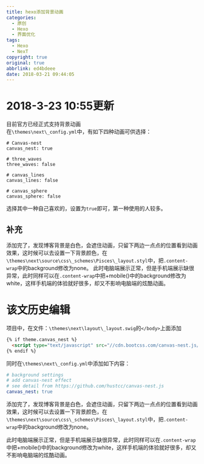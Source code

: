 ```yaml
---
title: hexo添加背景动画
categories:
  - 原创
  - Hexo
  - 界面优化
tags:
  - Hexo
  - NexT
copyright: true
original: true
abbrlink: ed4bdeee
date: 2018-03-21 09:44:05
---
```

# 2018-3-23 10:55更新  
目前官方已经正式支持背景动画  
在`\themes\next\_config.yml`中，有如下四种动画可供选择：  
```text
# Canvas-nest
canvas_nest: true

# three_waves
three_waves: false

# canvas_lines
canvas_lines: false

# canvas_sphere
canvas_sphere: false
```
选择其中一种自己喜欢的，设置为`true`即可，第一种使用的人较多。

## 补充  
添加完了，发现博客背景是白色，会遮住动画，只留下两边一点点的位置看到动画效果，这时候可以去设置一下背景颜色，在`\themes\next\source\css\_schemes\Pisces\_layout.styl`中，把`.content-wrap`中的background修改为none。
此时电脑端展示正常，但是手机端展示缺很异常，此时同样可以在`.content-wrap`中把+mobile()中的background修改为white，这样手机端的体验就好很多，却又不影响电脑端的炫酷动画。

# 该文历史编辑
项目中，在文件：`\themes\next\layout\_layout.swig`的`</body>`上面添加  
<!-- more -->
```html
{% if theme.canvas_nest %}
  <script type="text/javascript" src="//cdn.bootcss.com/canvas-nest.js/1.0.0/canvas-nest.min.js"></script>
{% endif %}
```
同时在`\themes\next\_config.yml`中添加如下内容：    
```yml
# background settings
# add canvas-nest effect
# see detail from https://github.com/hustcc/canvas-nest.js
canvas_nest: true
```
添加完了，发现博客背景是白色，会遮住动画，只留下两边一点点的位置看到动画效果，这时候可以去设置一下背景颜色，在`\themes\next\source\css\_schemes\Pisces\_layout.styl`中，把`.content-wrap`中的background修改为none。  

此时电脑端展示正常，但是手机端展示缺很异常，此时同样可以在`.content-wrap`中把+mobile()中的background修改为white，这样手机端的体验就好很多，却又不影响电脑端的炫酷动画。    

